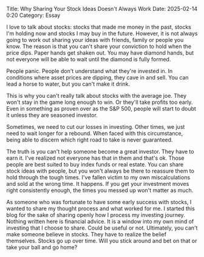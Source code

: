 Title: Why Sharing Your Stock Ideas Doesn't Always Work 
Date: 2025-02-14 0:20 
Category: Essay

I love to talk about stocks: stocks that made me money in the past, stocks I'm holding now and stocks I may buy in the future. 
However, it is not always going to work out sharing your ideas with friends, family or people you know. The reason is that you can't share your conviction to hold when the price dips. Paper hands get shaken out. You may have diamond hands, but not everyone will be able to wait until the diamond is fully formed.

People panic. People don't understand what they're invested in. In conditions where asset prices are dipping, they cave in and sell.
You can lead a horse to water, but you can't make it drink.

This is why you can't really talk about stocks with the average joe. They won't stay in the game long enough to win. Or they'll take profits too early.
Even in something as proven over as the S&P 500, people will start to doubt it unless they are seasoned investor.

Sometimes, we need to cut our losses in investing. Other times, we just need to wait longer for a rebound. When faced with this circumstance, being able to discern which right road to take is never guaranteed.

The truth is you can't help someone become a great investor. They have to earn it. I've realized not everyone has that in them and that's ok. Those people are best suited to buy index funds or real estate. You can share stock ideas with people, but you won't always be there to reassure them to hold
through the tough times. I've fallen victim to my own miscalculations and sold at the wrong time. It happens. If you get your investment moves right consistently enough, the times you messed up won't matter as much.

As someone who was fortunate to have some early success with stocks, I wanted to share my thought process and what worked for me.
I started this blog for the sake of sharing openly how I process my investing journey. Nothing written here is financial advice.
It is a window into my own mind of investing that I choose to share. Could be useful or not. Ultimately, you can't make someone believe in stocks. 
They have to realize the belief themselves. Stocks go up over time. Will you stick around and bet on that or take your ball and go home?